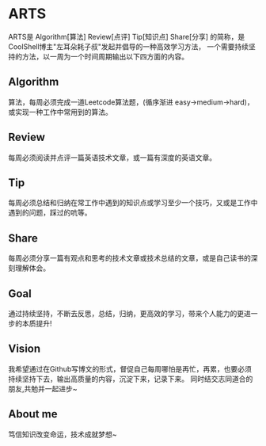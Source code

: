 # ARTS 
ARTS是 Algorithm[算法] Review[点评] Tip[知识点] Share[分享] 的简称，是CoolShell博主"左耳朵耗子叔"发起并倡导的一种高效学习方法，
一个需要持续坚持的方法，以一周为一个时间周期输出以下四方面的内容。 

## Algorithm

算法，每周必须完成一道Leetcode算法题，(循序渐进 easy->medium->hard)，或实现一种工作中常用到的算法。

## Review

每周必须阅读并点评一篇英语技术文章，或一篇有深度的英语文章。

## Tip

每周必须总结和归纳在常工作中遇到的知识点或学习至少一个技巧，又或是工作中遇到的问题，踩过的吭等。

## Share

每周必须分享一篇有观点和思考的技术文章或技术总结的文章，或是自己读书的深刻理解体会。

## Goal

通过持续坚持，不断去反思，总结，归纳，更高效的学习，带来个人能力的更进一步的本质提升!

## Vision

我希望通过在Github写博文的形式，督促自己每周哪怕是再忙，再累，也要必须持续坚持下去，输出高质量的内容，沉淀下来，记录下来。
同时结交志同道合的朋友,共勉并一起进步~

## About me

笃信知识改变命运，技术成就梦想~




